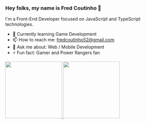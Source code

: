 ### Hey folks, my name is Fred Coutinho 👋

I'm a Front-End Developer focused on JavaScript and TypeScript technologies.

- 🌱 Currently learning Game Development
- 📫 How to reach me: fredcoutinho52@gmail.com
- 💬 Ask me about: Web / Mobile Development
- ⚡ Fun fact: Gamer and Power Rangers fan

 <div>
  <a href="https://github.com/fredcoutinho52">
  <img height="180em" src="https://github-readme-stats.vercel.app/api?username=fredcoutinho52&show_icons=true&theme=dark&include_all_commits=true"/>
  <img height="180em" src="https://github-readme-stats.vercel.app/api/top-langs/?username=fredcoutinho52&layout=compact&langs_count=7&theme=dark"/>
</div>

